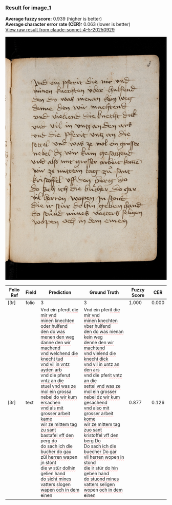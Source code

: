 ### Result for image_1
**Average fuzzy score:** 0.939 (higher is better)<br>**Average character error rate (CER):** 0.063 (lower is better)<br>[View raw result from claude-sonnet-4-5-20250929](https://github.com/RISE-UNIBAS/humanities_data_benchmark/blob/main/results/2025-10-24/T0293/request_T0293_image_1.json)

<img src="https://github.com/RISE-UNIBAS/humanities_data_benchmark/blob/main/benchmarks/medieval_manuscripts/images/image_1.jpg?raw=true" alt="image_1" width="800px">

<style>
.diff { text-decoration: underline; text-decoration-color: #ffcccc; text-decoration-style: wavy; }
</style>

| Folio Ref | Field | Prediction | Ground Truth | Fuzzy Score | CER |
|-----------|-------|------------|--------------|-------------|-----|
| [3r] | folio | 3 | 3 | 1.000 | 0.000 |
| [3r] | text | Vnd ein pfer<span class="diff">dt die mir vnd<br>minen knechten oder hulfend<br>den do was menen den weg<br>danne den wir machend<br>vnd welchend die knecht tud<br>vnd vil in vntz ayden arb<br></span>vnd die pfer<span class="diff">ut vntz an die<br>stuel vnd was ze mol ein grossa<br>nebel do wir kum ersachen<br>vnd als mit grosser arbeit kame<br>wir ze mittem tag zu sant<br>bastafel vff den </span>pe<span class="diff">rg do<br>do sach ich die bucher do gau<br>z</span>ü<span class="diff">l herren wa</span>pen <span class="diff">jn stont<br>die w stür dolhin gelien hand<br>do sicht mines vatters slogen<br>wapen och in dem einen</span> | Vnd ein pfer<span class="diff">it die mir vnd<br> minen knechten vber hulfend<br> den do was nienan kein weg<br> denne den wir machtend<br> vnd vielend die knecht dick<br> vnd vil in untz an den ars<br> </span>vnd die pfer<span class="diff">it vntz an die <br> settel vnd was ze mol ein grosser<br> nebel dz wir kum gesachend<br> vnd also mit grosser arbeit kome<br> wir ze mittem tag zuo sant<br> kristoffel vff den berg Do<br> Do sach ich die buecher Do gar<br> vil herren wo</span>pe<span class="diff">n in stond<br> die ir st</span>ü<span class="diff">r do hin geben hand<br> do stuond mines vatters seligen<br> wo</span>pen <span class="diff">och in dem einen</span> | 0.877 | 0.126 |
